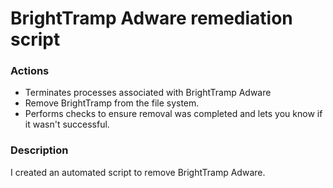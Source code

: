 # BrightTramp Adware remediation script

### Actions
- Terminates processes associated with BrightTramp Adware
- Remove BrightTramp from the file system.
- Performs checks to ensure removal was completed and lets you know if it wasn't successful.

### Description

I created an automated script to remove BrightTramp Adware.
